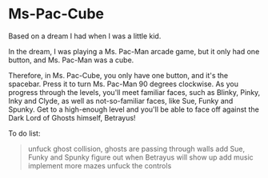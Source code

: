 # Ms-Pac-Cube
Based on a dream I had when I was a little kid.

In the dream, I was playing a Ms. Pac-Man arcade game, but it only had one button, and Ms. Pac-Man was a cube.

Therefore, in Ms. Pac-Cube, you only have one button, and it's the spacebar. Press it to turn Ms. Pac-Man 90 degrees clockwise.
As you progress through the levels, you'll meet familiar faces, such as Blinky, Pinky, Inky and Clyde, as well as not-so-familiar faces, like Sue, Funky and Spunky. Get to a high-enough level and you'll be able to face off against the Dark Lord of Ghosts himself, Betrayus!

To do list:
>unfuck ghost collision, ghosts are passing through walls
>add Sue, Funky and Spunky
>figure out when Betrayus will show up
>add music
>implement more mazes
>unfuck the controls
